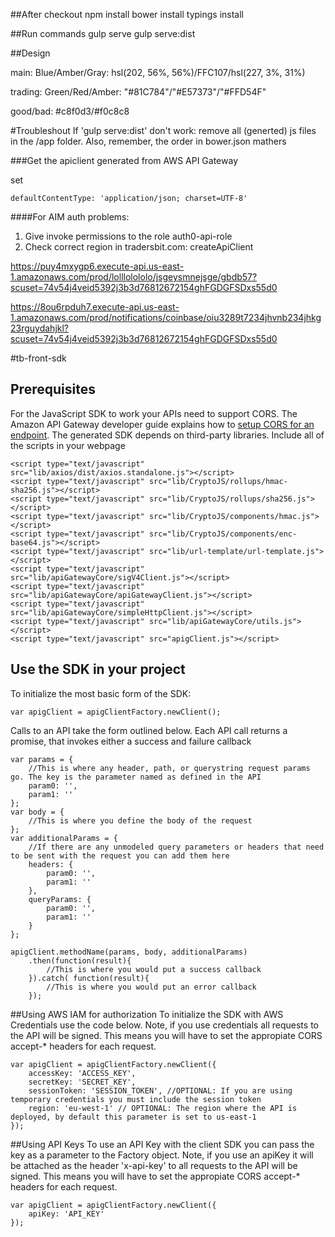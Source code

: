 ##After checkout
	npm install
	bower install
	typings install
	
##Run commands
	gulp serve
	gulp serve:dist
    
##Design

main: Blue/Amber/Gray: hsl(202, 56%, 56%)/FFC107/hsl(227, 3%, 31%)

trading: Green/Red/Amber: "#81C784"/"#E57373"/"#FFD54F"

good/bad: #c8f0d3/#f0c8c8
	
#Troubleshout
If 'gulp serve:dist' don't work: remove all (generted) js files in the /app folder.
Also, remember, the order in bower.json mathers

###Get the apiclient generated from AWS API Gateway

set 

    defaultContentType: 'application/json; charset=UTF-8'


####For AIM auth problems:
1.  Give invoke permissions to the role auth0-api-role
2.  Check correct region in  tradersbit.com: createApiClient

https://puy4mxygp6.execute-api.us-east-1.amazonaws.com/prod/lolllolololo/jsgeysmnejsge/gbdb57?scuset=74v54j4veid5392j3b3d76812672154ghFGDGFSDxs55d0

https://8ou6rpduh7.execute-api.us-east-1.amazonaws.com/prod/notifications/coinbase/oiu3289t7234jhvnb234jhkg23rguydahjkl?scuset=74v54j4veid5392j3b3d76812672154ghFGDGFSDxs55d0


#tb-front-sdk
## Prerequisites
For the JavaScript SDK to work your APIs need to support CORS. The Amazon API Gateway developer guide explains how to [setup CORS for an endpoint]().
The generated SDK depends on third-party libraries. Include all of the scripts in your webpage

    <script type="text/javascript" src="lib/axios/dist/axios.standalone.js"></script>
    <script type="text/javascript" src="lib/CryptoJS/rollups/hmac-sha256.js"></script>
    <script type="text/javascript" src="lib/CryptoJS/rollups/sha256.js"></script>
    <script type="text/javascript" src="lib/CryptoJS/components/hmac.js"></script>
    <script type="text/javascript" src="lib/CryptoJS/components/enc-base64.js"></script>
    <script type="text/javascript" src="lib/url-template/url-template.js"></script>
    <script type="text/javascript" src="lib/apiGatewayCore/sigV4Client.js"></script>
    <script type="text/javascript" src="lib/apiGatewayCore/apiGatewayClient.js"></script>
    <script type="text/javascript" src="lib/apiGatewayCore/simpleHttpClient.js"></script>
    <script type="text/javascript" src="lib/apiGatewayCore/utils.js"></script>
    <script type="text/javascript" src="apigClient.js"></script>

## Use the SDK in your project

To initialize the most basic form of the SDK:

```
var apigClient = apigClientFactory.newClient();
```

Calls to an API take the form outlined below. Each API call returns a promise, that invokes either a success and failure callback

```
var params = {
    //This is where any header, path, or querystring request params go. The key is the parameter named as defined in the API
    param0: '',
    param1: ''
};
var body = {
    //This is where you define the body of the request
};
var additionalParams = {
    //If there are any unmodeled query parameters or headers that need to be sent with the request you can add them here
    headers: {
        param0: '',
        param1: ''
    },
    queryParams: {
        param0: '',
        param1: ''
    }
};

apigClient.methodName(params, body, additionalParams)
    .then(function(result){
        //This is where you would put a success callback
    }).catch( function(result){
        //This is where you would put an error callback
    });
```

##Using AWS IAM for authorization
To initialize the SDK with AWS Credentials use the code below. Note, if you use credentials all requests to the API will be signed. This means you will have to set the appropiate CORS accept-* headers for each request.

```
var apigClient = apigClientFactory.newClient({
    accessKey: 'ACCESS_KEY',
    secretKey: 'SECRET_KEY',
    sessionToken: 'SESSION_TOKEN', //OPTIONAL: If you are using temporary credentials you must include the session token
    region: 'eu-west-1' // OPTIONAL: The region where the API is deployed, by default this parameter is set to us-east-1
});
```

##Using API Keys
To use an API Key with the client SDK you can pass the key as a parameter to the Factory object. Note, if you use an apiKey it will be attached as the header 'x-api-key' to all requests to the API will be signed. This means you will have to set the appropiate CORS accept-* headers for each request.

```
var apigClient = apigClientFactory.newClient({
    apiKey: 'API_KEY'
});
```